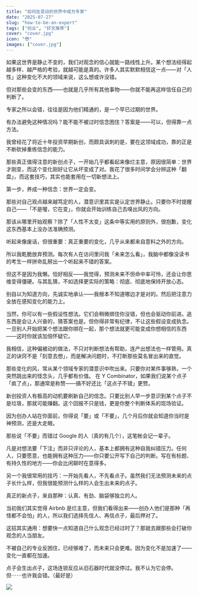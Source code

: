 ```yaml
---
title: "如何在变动的世界中成为专家"
date: "2025-07-27"
slug: "how-to-be-an-expert"
tags: ["创业", "好文推荐"]
cover: "cover.jpg"
icon: "😎"
images: ["cover.jpg"]
---
```

如果这世界是静止不变的，我们对观念的信心就能一路线性上升。某个想法经得起越多样、越严格的考验，就越可能是真的。许多人其实默默相信这一点——对「人性」这种变化不大的领域来说，这么想或许没错。



但对那些会变的东西——也就是几乎所有其他事物——你就不能再这样信任自己的判断了。



专家之所以会错，往往是因为他们精通的，是一个早已过期的世界。



有办法避免这种情况吗？能不能不被过时信念困住？答案是——可以，但得靠一点方法。



我曾经花了将近十年投资早期新创，而颇具讽刺的是，要在这领域成功，靠的正是不断砍掉重练信念的能力。



那些真正值得注意的新创点子，一开始几乎都看起来像烂主意，原因很简单：世界才刚变，而这个变化刚好让它从坏变成了对。我花了很多时间学会分辨这种「翻盘」，而这套技巧，其实也能套用在一切新想法上。



第一步，养成一种信念：世界一定会变。



那些对自己观点越来越笃定的人，潜意识里其实是认定世界静止。只要你不时提醒自己——「不是喔，它在变」，你就会开始训练自己去嗅出风的方向。



那该从哪里开始观察？除了「人性不太变」这条中等实用的原则外，很抱歉，变化这东西基本上没办法准确预测。



听起来像废话，但很重要：真正重要的变化，几乎从来都来自意料之外的方向。



所以我乾脆放弃预测。每次有人在访问里问我「未来怎么看」，我脑中都像没读书的考生一样拼命乱掰出一个听起来不错的答案。



但这不是因为我懒。恰好相反——我觉得，预测未来不但命中率可怜，还会让你思维变得僵硬。与其乱猜，不如选择更实际的策略：彻底、彻底地保持开放心态。



别自以为知道方向，先诚实地承认——我根本不知道哪边才是对的。然后把注意力全放在感知变化的能力上。



当然，你可以有一些假设性想法。它们会稍微绑住你没错，但也会驱动你前进。追东西是会让人兴奋的，猜答案也是。但你得非常有纪律，不让这些假设变成执念。
一旦别人开始把某个想法跟你绑在一起，那个想法就更可能变成你想相信的东西——这时你就该加倍怀疑它。



我相信，这种偏被动的做法，不只对判断想法有帮助，连产出想法也一样管用。真正的诀窍不是「刻意去想」，而是解决问题时，不打断那些莫名冒出来的直觉。



那些变化的风，常从某个领域专家的潜意识中吹出来。只要你对某件事够熟，一个突然跳出来的怪念头，几乎都有价值。
在 Y Combinator，如果我们说某个点子「疯了点」，那通常是称赞——搞不好还比「这点子不错」更赞。



新创投资人有极高的动机要刷新自己的信念。只要比别人早一步意识到某个点子不是垃圾，那就可能赚翻。这个回报不只是钱，更是你整个判断体系的现场验证。



因为创办人站在你面前，你得说「要」或「不要」，几个月后你就会知道你当时是神预测，还是大走眼。



那些说「不要」而错过 Google 的人（真的有几个），这笔帐会记一辈子。



凡是对想法要「下注」而非只评论的人，基本上都拥有这种自我纠错压力。任何人，只要愿意，也能拥有这种压力——你只要公开写下自己的判断。写在有标题、有持久性的地方——你会比闲聊时在意得多。



另一个我很常用的技巧：一开始先看人，不先看点子。虽然我们无法预测未来的点子长什么样，但我很能预测什么样的人会生出未来的点子。



真正的新点子，来自那种：认真、有劲、脑袋够独立的人。



当初我们其实觉得 Airbnb 是烂主意，但我们看得出来——创办人他们是那种「再怪都不会怕」的人，所以我们选择先信人、再信点子，最后押对了。



这招其实通用：想要快一点知道自己什么观念已经过时了？那就去跟那些会打破你观念的人当朋友。



不被自己的专业反困住，已经够难了，而未来只会更难。因为变化不是加速了——变化一直都在加速。



点子会生出点子，这场连锁反应从旧石器时代就没停过。我不认为它会停。
但⋯⋯也许我会错。（最好是）




![](https://prod-files-secure.s3.us-west-2.amazonaws.com/112d0858-5090-4d34-a606-b75eb8d65fd2/46476355-9cf3-4e99-9b7a-3531bc426380/1000202064.png?X-Amz-Algorithm=AWS4-HMAC-SHA256&X-Amz-Content-Sha256=UNSIGNED-PAYLOAD&X-Amz-Credential=ASIAZI2LB4667HHSH4HG%2F20251028%2Fus-west-2%2Fs3%2Faws4_request&X-Amz-Date=20251028T084402Z&X-Amz-Expires=3600&X-Amz-Security-Token=IQoJb3JpZ2luX2VjEAAaCXVzLXdlc3QtMiJHMEUCIBz1q1cPlkdM2t23tiwU%2Bo4vkyB0XLBTDnjOAI9o%2B%2BDnAiEAn5Cs0ZYzJ%2B7miSODDo57ZTiDK5Fd7Yc0WjeM7Vy0ChYqiAQIuf%2F%2F%2F%2F%2F%2F%2F%2F%2F%2FARAAGgw2Mzc0MjMxODM4MDUiDN%2B%2BDQqpaVUWjzqr7CrcA7r6I3jVDNBYE4kQ6xxXf25FCrheIvfBEv%2FXMf2BveSuDuxjj8zhFhUAXuVjA95RGWQUsf2N5xTkFjA5sA5x%2BqphQADos5nG0WcGceA7jRu624gs2SrtFPjtYuALBLoSHCommZsMgFtP8GMaI5ithcpo7sNpIjK579m58%2BJFOODD481IPwXVwbAQA2LAvgfCaFRYiJ4EI4SfQy3xMhJ0KFmmcoMpTXgVDB4hZvcRlUgiZD5vZCz4HzVk%2BJkhhAGFU0rqJh14hLyYuzTbEVQsoyP6o0sxBPKGzFpl1PbWwTGCsceCW90QdkNLC0aKGAY%2FCF0J%2FGQAv135yHegA9oNTOEuuk1nzNCTyt0nIHmYpsva6x6uO4c9jv41DEH%2BS1DJMjyzSRmgJ5oc1lVupJU4FGlk%2FIGIiA7HKHFznhSsw9gXfGs%2BEOsvItKUy3OHfPKiuXulRr5i8kR456ulBt7nt%2BzVmqiJqxX4Pc40uei03UDw%2BF6X%2BTL9ANHveSE8p93FSwmNk57v0xz5KoR2aUNr7UAuFq0cf%2FAuETuF4gUEBLN3FGKfWYZojhhqcbi2GqPXVmAacelWP3mGDq4yl4B2zPQ63ttD7kL8eRGIkHgun4rZ%2BqSEYrEzf5EUxb3JMMvjgcgGOqUBvcUMFNJ2P%2BLs9ODy2MWDm%2BKb0mQOnqT9yd5VEFXpPjix5kwlrgnw8MfwB7uHu4prfFlvAojqzHrzCVpIlXwHW%2FK1l57feYuR6a5k0jQK5ElOLCitDB3Tq9BBJIDbOWFH1qQ3sXGmg4jCMtBSpIQu2JcFrgGaZ6ypnEPCFqFZyhpLGp9GEh%2F2YEozEl1DMxZOTTRE%2Bpn%2BiLUFCiCNu%2BKfziLOEjsV&X-Amz-Signature=2f5d64df7556ad32a13ba0bcfb7188f9fcfb797e64c3a725a7a6214582a6d03d&X-Amz-SignedHeaders=host&x-amz-checksum-mode=ENABLED&x-id=GetObject)

